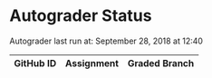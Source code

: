 # Autograder Status
Autograder last run at: September 28, 2018 at 12:40

| GitHub ID | Assignment | Graded Branch |
|-----------|------------|---------------|
